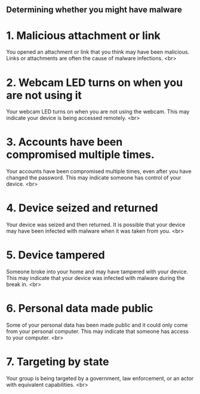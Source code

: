 
## Determining whether you might have malware

# 1. Malicious attachment or link
You opened an attachment or link that you think may have been malicious. Links or attachments are often the cause of malware infections.
&lt;br&gt;
# 2. Webcam LED turns on when you are not using it
 Your webcam LED turns on when you are not using the webcam. This may indicate your device is being accessed remotely.
&lt;br&gt;
# 3. Accounts have been compromised multiple times.
Your accounts have been compromised multiple times, even after you have changed the password. This may indicate someone has control of your device.
&lt;br&gt;
# 4. Device seized and returned
Your device was seized and then returned. It is possible that your device may have been infected with malware when it was taken from you.
&lt;br&gt;
# 5. Device tampered
 Someone broke into your home and may have tampered with your device. This may indicate that your device was infected with malware during the break in.
&lt;br&gt;
# 6. Personal data made public
 Some of your personal data has been made public and it could only come from your personal computer. This may indicate that someone has access to your computer.
&lt;br&gt;
# 7. Targeting by state
 Your group is being targeted by a government, law enforcement, or an actor with equivalent capabilities.
&lt;br&gt;
